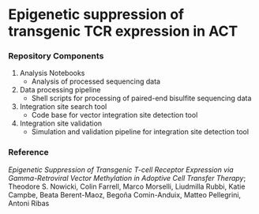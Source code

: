 # Epigenetic suppression of transgenic TCR expression in ACT 

### Repository Components 
1. Analysis Notebooks
    - Analysis of processed sequencing data
2. Data processing pipeline
    - Shell scripts for processing of paired-end bisulfite sequencing data
3. Integration site search tool
    - Code base for vector integration site detection tool
4. Integration site validation 
    - Simulation and validation pipeline for integration site detection tool

### Reference 
*Epigenetic Suppression of Transgenic T-cell Receptor Expression via Gamma-Retroviral Vector Methylation in Adoptive Cell Transfer Therapy*;
Theodore S. Nowicki, Colin Farrell, Marco Morselli, Liudmilla Rubbi, Katie Campbe, Beata Berent-Maoz, Begoña Comin-Anduix, Matteo Pellegrini, Antoni Ribas

